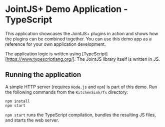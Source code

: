 # JointJS+ Demo Application - TypeScript

This application showcases the JointJS+ plugins in action and shows how the plugins
can be combined together. You can use this demo app as a reference for your own application
development.

The application logic is written using [TypeScript][https://www.typescriptlang.org/]. The JointJS library itself is written in JS.

## Running the application

A simple HTTP server (requires `Node.js` and `npm`) is part of this demo. Run the following commands from the `KitchenSink/Ts` directory:

```
npm install
npm start
```

`npm start` runs the TypeScript compilation, bundles the resulting JS files, and starts the web server.
